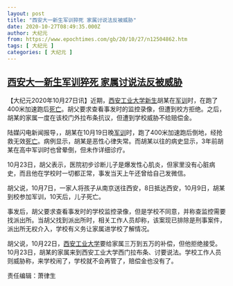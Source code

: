 ```yaml
---
layout: post
title: "西安大一新生军训猝死 家属讨说法反被威胁"
date: 2020-10-27T08:49:35.000Z
author: 大纪元
from: https://www.epochtimes.com/gb/20/10/27/n12504862.htm
tags: [ 大纪元 ]
categories: [ 大纪元 ]
---
```

<!--1603788575000-->
[西安大一新生军训猝死 家属讨说法反被威胁](https://www.epochtimes.com/gb/20/10/27/n12504862.htm)
------

<div>
<p>【大纪元2020年10月27日讯】近期，<a href="https://www.epochtimes.com/gb/tag/%E8%A5%BF%E5%AE%89%E5%B7%A5%E4%B8%9A%E5%A4%A7%E5%AD%A6.html">西安工业大学</a><a href="https://www.epochtimes.com/gb/tag/%E6%96%B0%E7%94%9F.html">新生</a>胡某在<a href="https://www.epochtimes.com/gb/tag/%E5%86%9B%E8%AE%AD.html">军训</a>时，在跑了400米加速跑后<a href="https://www.epochtimes.com/gb/tag/%E6%AD%BB%E4%BA%A1.html">死亡</a>。胡父要求查看事发时的监控录像，但遭到校方拒绝。之后，胡某的家属一度在该校门外拉布条抗议，但遭到学校威胁不给赔偿金。</p><p>陆媒闪电新闻报导，，胡某在10月19日晚<a href="https://www.epochtimes.com/gb/tag/%E5%86%9B%E8%AE%AD.html">军训</a>时，跑了400米加速跑后倒地，经抢救无效<a href="https://www.epochtimes.com/gb/tag/%E6%AD%BB%E4%BA%A1.html">死亡</a>。病例显示，胡某是恶性心律失常。而胡某以往的病史显示，3年前胡某在高中军训时也曾晕倒，但未作详细诊疗。</p><p>10月23日，胡父表示，医院初步诊断儿子是爆发性心肌炎，但家里没有心脏病史，而且他在学校时一切都正常，事发当天上午还曾给自己发微信。</p><p>胡父说，10月7日，一家人将孩子从南京送往西安，8日抵达西安，10月9日，胡某到校参加军训，10天后，儿子死亡。</p><p>事发后，胡父要求查看事发时的学校监控录像，但是学校不同意，并称查监控需要找派出所。当胡父找到派出所时，相关工作人员却称，该案现已排除是刑事案件，派出所无权介入，学校有义务让家属进学校了解情况。</p><p>胡父说，10月22日，<a href="https://www.epochtimes.com/gb/tag/%E8%A5%BF%E5%AE%89%E5%B7%A5%E4%B8%9A%E5%A4%A7%E5%AD%A6.html">西安工业大学</a>要给家属三万到五万的补偿，但他拒绝接受。10月23日，胡某的家属来到西安工业大学西门拉布条、讨要说法。学校工作人员则威胁称，来学校闹了，学校就不会再管了，赔偿金也没有了。</p><p>责任编辑：萧律生</p>
</div>
